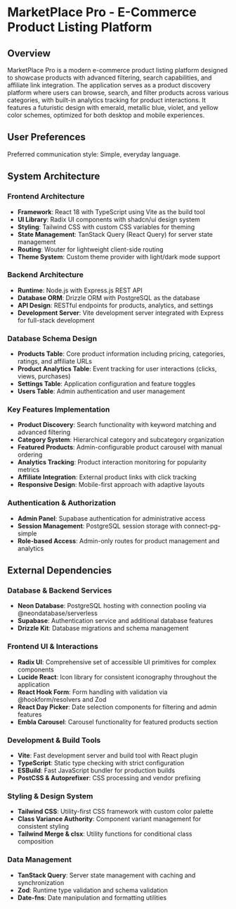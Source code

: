 # MarketPlace Pro - E-Commerce Product Listing Platform

## Overview

MarketPlace Pro is a modern e-commerce product listing platform designed to showcase products with advanced filtering, search capabilities, and affiliate link integration. The application serves as a product discovery platform where users can browse, search, and filter products across various categories, with built-in analytics tracking for product interactions. It features a futuristic design with emerald, metallic blue, violet, and yellow color schemes, optimized for both desktop and mobile experiences.

## User Preferences

Preferred communication style: Simple, everyday language.

## System Architecture

### Frontend Architecture
- **Framework**: React 18 with TypeScript using Vite as the build tool
- **UI Library**: Radix UI components with shadcn/ui design system
- **Styling**: Tailwind CSS with custom CSS variables for theming
- **State Management**: TanStack Query (React Query) for server state management
- **Routing**: Wouter for lightweight client-side routing
- **Theme System**: Custom theme provider with light/dark mode support

### Backend Architecture
- **Runtime**: Node.js with Express.js REST API
- **Database ORM**: Drizzle ORM with PostgreSQL as the database
- **API Design**: RESTful endpoints for products, analytics, and settings
- **Development Server**: Vite development server integrated with Express for full-stack development

### Database Schema Design
- **Products Table**: Core product information including pricing, categories, ratings, and affiliate URLs
- **Product Analytics Table**: Event tracking for user interactions (clicks, views, purchases)
- **Settings Table**: Application configuration and feature toggles
- **Users Table**: Admin authentication and user management

### Key Features Implementation
- **Product Discovery**: Search functionality with keyword matching and advanced filtering
- **Category System**: Hierarchical category and subcategory organization
- **Featured Products**: Admin-configurable product carousel with manual ordering
- **Analytics Tracking**: Product interaction monitoring for popularity metrics
- **Affiliate Integration**: External product links with click tracking
- **Responsive Design**: Mobile-first approach with adaptive layouts

### Authentication & Authorization
- **Admin Panel**: Supabase authentication for administrative access
- **Session Management**: PostgreSQL session storage with connect-pg-simple
- **Role-based Access**: Admin-only routes for product management and analytics

## External Dependencies

### Database & Backend Services
- **Neon Database**: PostgreSQL hosting with connection pooling via @neondatabase/serverless
- **Supabase**: Authentication service and additional database features
- **Drizzle Kit**: Database migrations and schema management

### Frontend UI & Interactions
- **Radix UI**: Comprehensive set of accessible UI primitives for complex components
- **Lucide React**: Icon library for consistent iconography throughout the application
- **React Hook Form**: Form handling with validation via @hookform/resolvers and Zod
- **React Day Picker**: Date selection components for filtering and admin features
- **Embla Carousel**: Carousel functionality for featured products section

### Development & Build Tools
- **Vite**: Fast development server and build tool with React plugin
- **TypeScript**: Static type checking with strict configuration
- **ESBuild**: Fast JavaScript bundler for production builds
- **PostCSS & Autoprefixer**: CSS processing and vendor prefixing

### Styling & Design System
- **Tailwind CSS**: Utility-first CSS framework with custom color palette
- **Class Variance Authority**: Component variant management for consistent styling
- **Tailwind Merge & clsx**: Utility functions for conditional class composition

### Data Management
- **TanStack Query**: Server state management with caching and synchronization
- **Zod**: Runtime type validation and schema validation
- **Date-fns**: Date manipulation and formatting utilities
